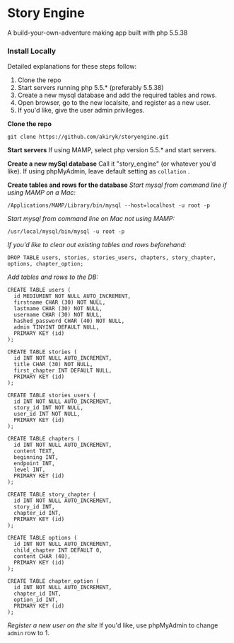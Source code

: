 # Story Engine

A build-your-own-adventure making app built with php 5.5.38

### Install Locally
Detailed explanations for these steps follow:
1. Clone the repo
2. Start servers running php 5.5.* (preferably 5.5.38)
3. Create a new mysql database and add the required tables and rows.
4. Open browser, go to the new localsite, and register as a new user.
5. If you'd like, give the user admin privileges.

**Clone the repo**
```
git clone https://github.com/akiryk/storyengine.git
```

**Start servers**
If using MAMP, select php version 5.5.* and start servers.

**Create a new mySql database**
Call it "story_engine" (or whatever you'd like). If using phpMyAdmin, leave default setting as `collation` .

**Create tables and rows for the database**
*Start mysql from command line if using MAMP on a Mac:*
```
/Applications/MAMP/Library/bin/mysql --host=localhost -u root -p
```
*Start mysql from command line on Mac not using MAMP:*
```
/usr/local/mysql/bin/mysql -u root -p
```
*If you'd like to clear out existing tables and rows beforehand:*
```
DROP TABLE users, stories, stories_users, chapters, story_chapter, options, chapter_option;
```
*Add tables and rows to the DB:*
```
CREATE TABLE users (
  id MEDIUMINT NOT NULL AUTO_INCREMENT,
  firstname CHAR (30) NOT NULL,
  lastname CHAR (30) NOT NULL,
  username CHAR (30) NOT NULL,
  hashed_password CHAR (40) NOT NULL,
  admin TINYINT DEFAULT NULL,
  PRIMARY KEY (id)
);

CREATE TABLE stories (
  id INT NOT NULL AUTO_INCREMENT,
  title CHAR (30) NOT NULL,
  first_chapter INT DEFAULT NULL,
  PRIMARY KEY (id)
);

CREATE TABLE stories_users (
  id INT NOT NULL AUTO_INCREMENT,
  story_id INT NOT NULL,
  user_id INT NOT NULL,
  PRIMARY KEY (id)
);

CREATE TABLE chapters (
  id INT NOT NULL AUTO_INCREMENT,
  content TEXT,
  beginning INT,
  endpoint INT,
  level INT,
  PRIMARY KEY (id)
);

CREATE TABLE story_chapter (
  id INT NOT NULL AUTO_INCREMENT,
  story_id INT,
  chapter_id INT,
  PRIMARY KEY (id)
);

CREATE TABLE options (
  id INT NOT NULL AUTO_INCREMENT,
  child_chapter INT DEFAULT 0,
  content CHAR (40),
  PRIMARY KEY (id)
);

CREATE TABLE chapter_option (
  id INT NOT NULL AUTO_INCREMENT,
  chapter_id INT,
  option_id INT,
  PRIMARY KEY (id)
);
```
*Register a new user on the site*
If you'd like, use phpMyAdmin to change `admin` row to 1.